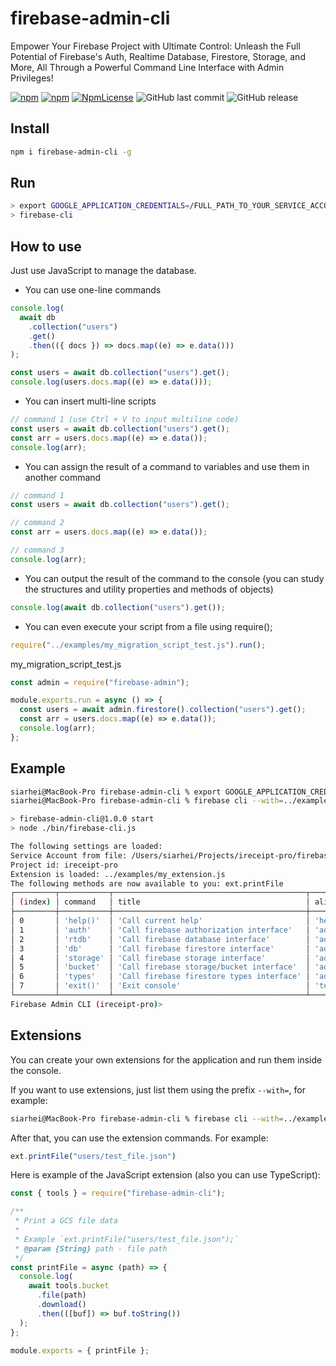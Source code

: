 # firebase-admin-cli

Empower Your Firebase Project with Ultimate Control: Unleash the Full Potential of Firebase's Auth, Realtime Database, Firestore, Storage, and More, All Through a Powerful Command Line Interface with Admin Privileges!

[![npm](https://img.shields.io/npm/v/firebase-admin-cli.svg)](https://www.npmjs.com/package/firebase-admin-cli)
[![npm](https://img.shields.io/npm/dy/firebase-admin-cli.svg)](https://www.npmjs.com/package/firebase-admin-cli)
[![NpmLicense](https://img.shields.io/npm/l/firebase-admin-cli.svg)](https://www.npmjs.com/package/firebase-admin-cli)
![GitHub last commit](https://img.shields.io/github/last-commit/siarheidudko/firebase-admin-cli.svg)
![GitHub release](https://img.shields.io/github/release/siarheidudko/firebase-admin-cli.svg)

## Install

```bash
npm i firebase-admin-cli -g
```

## Run

```bash
> export GOOGLE_APPLICATION_CREDENTIALS=/FULL_PATH_TO_YOUR_SERVICE_ACCOUNT.json
> firebase-cli
```

## How to use

Just use JavaScript to manage the database.

- You can use one-line commands

```js
console.log(
  await db
    .collection("users")
    .get()
    .then(({ docs }) => docs.map((e) => e.data()))
);
```

```js
const users = await db.collection("users").get();
console.log(users.docs.map((e) => e.data()));
```

- You can insert multi-line scripts

```js
// command 1 (use Ctrl + V to input multiline code)
const users = await db.collection("users").get();
const arr = users.docs.map((e) => e.data());
console.log(arr);
```

- You can assign the result of a command to variables and use them in another command

```js
// command 1
const users = await db.collection("users").get();
```

```js
// command 2
const arr = users.docs.map((e) => e.data());
```

```js
// command 3
console.log(arr);
```

- You can output the result of the command to the console (you can study the structures and utility properties and methods of objects)

```js
console.log(await db.collection("users").get());
```

- You can even execute your script from a file using require();

```js
require("../examples/my_migration_script_test.js").run();
```

my_migration_script_test.js

```js
const admin = require("firebase-admin");

module.exports.run = async () => {
  const users = await admin.firestore().collection("users").get();
  const arr = users.docs.map((e) => e.data());
  console.log(arr);
};
```

## Example

```bash
siarhei@MacBook-Pro firebase-admin-cli % export GOOGLE_APPLICATION_CREDENTIALS=/Users/siarhei/Projects/firebase-admin-cli/serviceAccount.json
siarhei@MacBook-Pro firebase-admin-cli % firebase cli --with=../examples/my_extension.js

> firebase-admin-cli@1.0.0 start
> node ./bin/firebase-cli.js

The following settings are loaded:
Service Account from file: /Users/siarhei/Projects/ireceipt-pro/firebase/functions/accounts/production.json
Project id: ireceipt-pro
Extension is loaded: ../examples/my_extension.js
The following methods are now available to you: ext.printFile
┌─────────┬───────────┬───────────────────────────────────────────┬─────────────────────────────┐
│ (index) │ command   │ title                                     │ alias                       │
├─────────┼───────────┼───────────────────────────────────────────┼─────────────────────────────┤
│ 0       │ 'help()'  │ 'Сall current help'                       │ 'help()'                    │
│ 1       │ 'auth'    │ 'Сall firebase authorization interface'   │ 'admin.auth()'              │
│ 2       │ 'rtdb'    │ 'Сall firebase database interface'        │ 'admin.database()'          │
│ 3       │ 'db'      │ 'Сall firebase firestore interface'       │ 'admin.firestore()'         │
│ 4       │ 'storage' │ 'Сall firebase storage interface'         │ 'admin.storage()'           │
│ 5       │ 'bucket'  │ 'Сall firebase storage/bucket interface'  │ 'admin.storage().bucket()'  │
│ 6       │ 'types'   │ 'Сall firebase firestore types interface' │ 'admin.firestore'           │
│ 7       │ 'exit()'  │ 'Exit console'                            │ 'terminalInterface.close()' │
└─────────┴───────────┴───────────────────────────────────────────┴─────────────────────────────┘
Firebase Admin CLI (ireceipt-pro)>
```

## Extensions

You can create your own extensions for the application and run them inside the console.

If you want to use extensions, just list them using the prefix `--with=`, for example:

```bash
siarhei@MacBook-Pro firebase-admin-cli % firebase cli --with=../examples/my_extension.js --with=../examples/my_extension_2.js --with=../examples/my_extension_3.js
```

After that, you can use the extension commands. For example:

```js
ext.printFile("users/test_file.json")
```

Here is example of the JavaScript extension (also you can use TypeScript):

```js
const { tools } = require("firebase-admin-cli");

/**
 * Print a GCS file data
 *
 * Example `ext.printFile("users/test_file.json");`
 * @param {String} path - file path
 */
const printFile = async (path) => {
  console.log(
    await tools.bucket
      .file(path)
      .download()
      .then(([buf]) => buf.toString())
  );
};

module.exports = { printFile };
```
